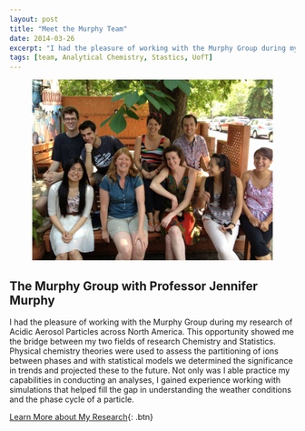 ```yaml
---
layout: post
title: "Meet the Murphy Team"
date: 2014-03-26
excerpt: "I had the pleasure of working with the Murphy Group during my research of Acidic Aerosol Particles across North America."
tags: [team, Analytical Chemistry, Stastics, UofT]
---
```


<figure>
	<img src="/assets/img/RandomPhoto/Murphy_Team.jpg">
</figure>

## The Murphy Group with Professor Jennifer Murphy

I had the pleasure of working with the Murphy Group during my research of Acidic Aerosol Particles across North America. This opportunity showed me the bridge between my two fields of research Chemistry and Statistics. Physical chemistry theories were used to assess the partitioning of ions between phases and with statistical models we determined the significance in trends and projected these to the future. Not only was I able practice my capabilities in conducting an analyses, I gained experience working with simulations that helped fill the gap in understanding the weather conditions and the phase cycle of a particle.

[Learn More about My Research](http://janicetang.com/research/){: .btn}     

